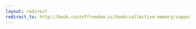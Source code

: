 ```yaml
---
layout: redirect
redirect_to: http://book.costoffreedom.cc/book/collective-memory/supporting-bassel.html
---
```

